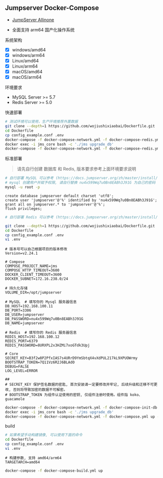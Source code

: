 ## Jumpserver Docker-Compose

- [JumpServer Allinone](https://github.com/jumpserver/Dockerfile/tree/master/allinone)

- 全面支持 arm64 国产化操作系统

系统架构
- [x] windows/amd64
- [x] windows/arm64
- [x] Linux/amd64
- [x] Linux/arm64
- [x] macOS/amd64
- [x] macOS/arm64

环境要求
- MySQL Server >= 5.7
- Redis Server >= 5.0

快速部署
```sh
# 测试环境可以使用，生产环境推荐外置数据
git clone --depth=1 https://github.com/wojiushixiaobai/Dockerfile.git
cd Dockerfile
cp config_example.conf .env
docker-compose -f docker-compose-network.yml -f docker-compose-redis.yml -f docker-compose-mariadb.yml -f docker-compose-init-db.yml up -d
docker exec -i jms_core bash -c './jms upgrade_db'
docker-compose -f docker-compose-network.yml -f docker-compose-redis.yml -f docker-compose-mariadb.yml -f docker-compose.yml up -d
```

标准部署

> 请先自行创建 数据库 和 Redis, 版本要求参考上面环境要求说明

```sh
# 自行部署 MySQL 可以参考 (https://docs.jumpserver.org/zh/master/install/setup_by_lb/#mysql)
# mysql 创建用户并赋予权限, 请自行替换 nu4x599Wq7u0Bn8EABh3J91G 为自己的密码
mysql -u root -p
```

```mysql
create database jumpserver default charset 'utf8';
create user 'jumpserver'@'%' identified by 'nu4x599Wq7u0Bn8EABh3J91G';
grant all on jumpserver.* to 'jumpserver'@'%';
flush privileges;
```

```sh
# 自行部署 Redis 可以参考 (https://docs.jumpserver.org/zh/master/install/setup_by_lb/#redis)
```

```sh
git clone --depth=1 https://github.com/wojiushixiaobai/Dockerfile.git
cd Dockerfile
cp config_example.conf .env
vi .env
```
```vim
# 版本号可以自己根据项目的版本修改
Version=v2.24.1

# Compose
COMPOSE_PROJECT_NAME=jms
COMPOSE_HTTP_TIMEOUT=3600
DOCKER_CLIENT_TIMEOUT=3600
DOCKER_SUBNET=172.16.238.0/24

# 持久化存储
VOLUME_DIR=/opt/jumpserver

# MySQL  # 填写你的 Mysql 服务器信息
DB_HOST=192.168.100.11
DB_PORT=3306
DB_USER=jumpserver
DB_PASSWORD=nu4x599Wq7u0Bn8EABh3J91G
DB_NAME=jumpserver

# Redis  # 填写你的 Redis 服务器信息
REDIS_HOST=192.168.100.12
REDIS_PORT=6379
REDIS_PASSWORD=8URXPL2x3HZMi7xoGTdk3Upj

# Core
SECRET_KEY=B3f2w8P2PfxIAS7s4URrD9YmSbtqX4vXdPUL217kL9XPUOWrmy
BOOTSTRAP_TOKEN=7Q11Vz6R2J6BLAdO
DEBUG=FALSE
LOG_LEVEL=ERROR

##
# SECRET_KEY 保护签名数据的密匙, 首次安装请一定要修改并牢记, 后续升级和迁移不可更改, 否则将导致加密的数据不可解密。
# BOOTSTRAP_TOKEN 为组件认证使用的密钥, 仅组件注册时使用。组件指 koko、guacamole
```
```sh
docker-compose -f docker-compose-network.yml -f docker-compose-init-db.yml up -d
docker exec -i jms_core bash -c './jms upgrade_db'
docker-compose -f docker-compose-network.yml -f docker-compose.yml up -d
```

build
```sh
# 如果希望手动构建镜像, 可以使用下面的命令
cd Dockerfile
cp config_example.conf .env
vi .env
```
```vim
# 构建参数, 支持 amd64/arm64
TARGETARCH=amd64
```
```bash
docker-compose -f docker-compose-build.yml up
```
